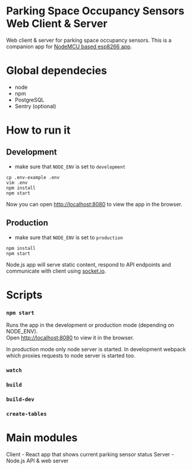 # Parking Space Occupancy Sensors Web Client & Server
Web client &amp; server for parking space occupancy sensors. This is a companion app for [NodeMCU based esp8266 app](https://github.com/andrzejdus/parking-space-occupancy-nodemcu).

# Global dependecies
* node
* npm
* PostgreSQL
* Sentry (optional)

# How to run it
## Development
* make sure that `NODE_ENV` is set to `development`
```
cp .env-example .env
vim .env
npm install
npm start
```
Now you can open [http://localhost:8080](http://localhost:8080) to view the app in the browser.

## Production
* make sure that `NODE_ENV` is set to `production`
```
npm install
npm start
```
Node.js app will serve static content, respond to API endpoints and communicate with client using [socket.io](https://github.com/socketio/socket.io).

# Scripts
### `npm start`
Runs the app in the development or production mode (depending on NODE_ENV).<br>
Open [http://localhost:8080](http://localhost:8080) to view it in the browser.

In production mode only node server is started.
In development webpack which proxies requests to node server is started too.

### `watch`
### `build`
### `build-dev`
### `create-tables`

# Main modules
Client - React app that shows current parking sensor status
Server - Node.js API & web server
